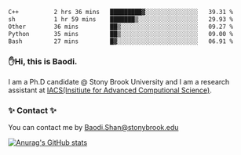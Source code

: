 <!--START_SECTION:waka-->

```txt
C++          2 hrs 36 mins   █████████▓░░░░░░░░░░░░░░░   39.31 %
sh           1 hr 59 mins    ███████▒░░░░░░░░░░░░░░░░░   29.93 %
Other        36 mins         ██▒░░░░░░░░░░░░░░░░░░░░░░   09.27 %
Python       35 mins         ██▒░░░░░░░░░░░░░░░░░░░░░░   09.00 %
Bash         27 mins         █▓░░░░░░░░░░░░░░░░░░░░░░░   06.91 %
```

<!--END_SECTION:waka-->

### ✋Hi, this is Baodi. 

I am a Ph.D candidate @ Stony Brook University and I am a research assistant at [IACS(Insitiute for Advanced Computional Science)](https://iacs.stonybrook.edu/).

### ✨ Contact ✨

You can contact me by [Baodi.Shan@stonybrook.edu](mailto:Baodi.Shan@stonybrook.edu)

[![Anurag's GitHub stats](https://github-readme-stats.vercel.app/api?username=lwshanbd&theme=jolly&show_icons=true&count_private=true&include_all_commits=true)](https://github.com/anuraghazra/github-readme-stats)



<!--
**lwshanbd/lwshanbd** is a ✨ _special_ ✨ repository because its `README.md` (this file) appears on your GitHub profile.

Here are some ideas to get you started:

- 🔭 I’m currently working on ...
- 🌱 I’m currently learning ...
- 👯 I’m looking to collaborate on ...
- 🤔 I’m looking for help with ...
- 💬 Ask me about ...
- 📫 How to reach me: ...
- 😄 Pronouns: ...
- ⚡ Fun fact: ...
-->
